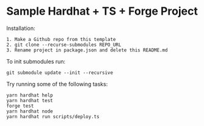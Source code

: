 # Sample Hardhat + TS + Forge Project

Installation:
```
1. Make a Github repo from this template
2. git clone --recurse-submodules REPO_URL
3. Rename project in package.json and delete this README.md
```

To init submodules run:
```
git submodule update --init --recursive
```

Try running some of the following tasks:

```shell
yarn hardhat help
yarn hardhat test
forge test
yarn hardhat node
yarn hardhat run scripts/deploy.ts
```
